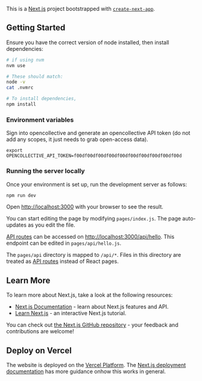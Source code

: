 This is a [Next.js](https://nextjs.org/) project bootstrapped with [`create-next-app`](https://github.com/vercel/next.js/tree/canary/packages/create-next-app).

## Getting Started

Ensure you have the correct version of node installed, then install
dependencies:

```bash
# if using nvm
nvm use

# These should match:
node -v
cat .nvmrc

# To install dependencies,
npm install
```

### Environment variables

Sign into opencollective and generate an opencollective API token (do not add
any scopes, it just needs to grab open-access data).

```
export OPENCOLLECTIVE_API_TOKEN=f00df00df00df00df00df00df00df00df00df00d
```

### Running the server locally

Once your environment is set up, run the development server as follows:

```bash
npm run dev
```

Open [http://localhost:3000](http://localhost:3000) with your browser to see the result.

You can start editing the page by modifying `pages/index.js`. The page auto-updates as you edit the file.

[API routes](https://nextjs.org/docs/api-routes/introduction) can be accessed on [http://localhost:3000/api/hello](http://localhost:3000/api/hello). This endpoint can be edited in `pages/api/hello.js`.

The `pages/api` directory is mapped to `/api/*`. Files in this directory are treated as [API routes](https://nextjs.org/docs/api-routes/introduction) instead of React pages.

## Learn More

To learn more about Next.js, take a look at the following resources:

- [Next.js Documentation](https://nextjs.org/docs) - learn about Next.js features and API.
- [Learn Next.js](https://nextjs.org/learn) - an interactive Next.js tutorial.

You can check out [the Next.js GitHub repository](https://github.com/vercel/next.js/) - your feedback and contributions are welcome!

## Deploy on Vercel

The website is deployed on the [Vercel Platform](https://vercel.com/). The [Next.js deployment documentation](https://nextjs.org/docs/deployment) has more guidance onhow this works in general.
